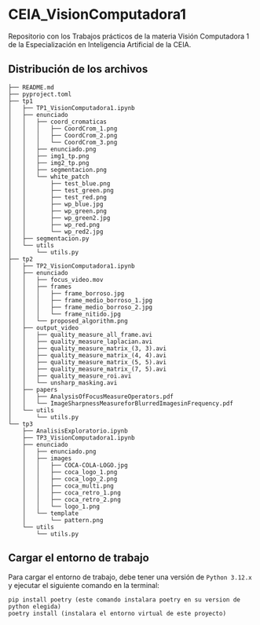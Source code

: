 # CEIA_VisionComputadora1

Repositorio con los Trabajos prácticos de la materia Visión Computadora 1 de la Especialización en Inteligencia Artificial de la CEIA.

## Distribución de los archivos

```
├── README.md
├── pyproject.toml
├── tp1
│   ├── TP1_VisionComputadora1.ipynb
│   ├── enunciado
│   │   ├── coord_cromaticas
│   │   │   ├── CoordCrom_1.png
│   │   │   ├── CoordCrom_2.png
│   │   │   └── CoordCrom_3.png
│   │   ├── enunciado.png
│   │   ├── img1_tp.png
│   │   ├── img2_tp.png
│   │   ├── segmentacion.png
│   │   └── white_patch
│   │       ├── test_blue.png
│   │       ├── test_green.png
│   │       ├── test_red.png
│   │       ├── wp_blue.jpg
│   │       ├── wp_green.png
│   │       ├── wp_green2.jpg
│   │       ├── wp_red.png
│   │       └── wp_red2.jpg
│   ├── segmentacion.py
│   └── utils
│       └── utils.py
├── tp2
│   ├── TP2_VisionComputadora1.ipynb
│   ├── enunciado
│   │   ├── focus_video.mov
│   │   ├── frames
│   │   │   ├── frame_borroso.jpg
│   │   │   ├── frame_medio_borroso_1.jpg
│   │   │   ├── frame_medio_borroso_2.jpg
│   │   │   └── frame_nitido.jpg
│   │   └── proposed_algorithm.png
│   ├── output_video
│   │   ├── quality_measure_all_frame.avi
│   │   ├── quality_measure_laplacian.avi
│   │   ├── quality_measure_matrix_(3, 3).avi
│   │   ├── quality_measure_matrix_(4, 4).avi
│   │   ├── quality_measure_matrix_(5, 5).avi
│   │   ├── quality_measure_matrix_(7, 5).avi
│   │   ├── quality_measure_roi.avi
│   │   └── unsharp_masking.avi
│   ├── papers
│   │   ├── AnalysisOfFocusMeasureOperators.pdf
│   │   └── ImageSharpnessMeasureforBlurredImagesinFrequency.pdf
│   └── utils
│       └── utils.py
└── tp3
    ├── AnalisisExploratorio.ipynb
    ├── TP3_VisionComputadora1.ipynb
    ├── enunciado
    │   ├── enunciado.png
    │   ├── images
    │   │   ├── COCA-COLA-LOGO.jpg
    │   │   ├── coca_logo_1.png
    │   │   ├── coca_logo_2.png
    │   │   ├── coca_multi.png
    │   │   ├── coca_retro_1.png
    │   │   ├── coca_retro_2.png
    │   │   └── logo_1.png
    │   └── template
    │       └── pattern.png
    └── utils
        └── utils.py
```

## Cargar el entorno de trabajo

Para cargar el entorno de trabajo, debe tener una versión de `Python 3.12.x` y ejecutar el siguiente comando en la terminal:

```
pip install poetry (este comando instalara poetry en su version de python elegida)
poetry install (instalara el entorno virtual de este proyecto)
```